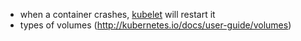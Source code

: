 - when a container crashes, [kubelet](http://kubernetes.io/docs/user-guide/volumes) will restart it
- types of volumes (http://kubernetes.io/docs/user-guide/volumes)
